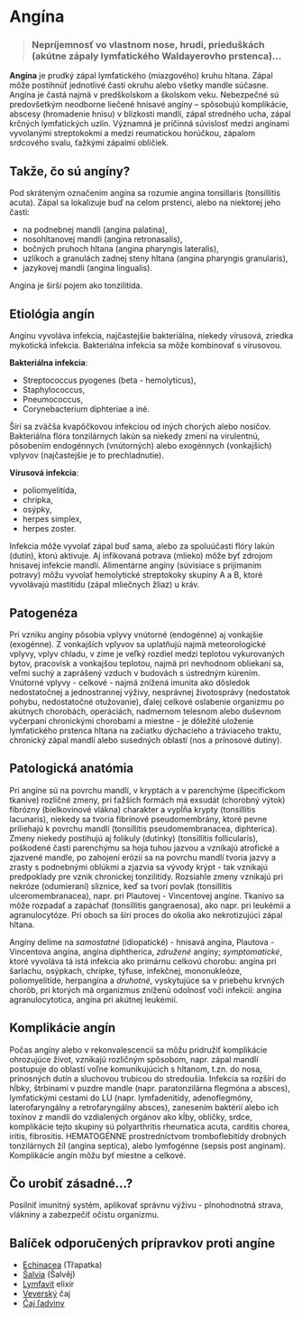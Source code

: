 Angína
======


> ### Nepríjemnosť vo vlastnom nose, hrudi, prieduškách (akútne zápaly lymfatického Waldayerovho prstenca)...
> 
> 

**Angína** je prudký zápal lymfatického (miazgového) kruhu hltana. Zápal môže
postihnúť jednotlivé časti okruhu alebo všetky mandle súčasne. Angína je častá
najmä v predškolskom a školskom veku. Nebezpečné sú predovšetkým neodborne
liečené hnisavé angíny – spôsobujú komplikácie, abscesy (hromadenie hnisu) v
blízkosti mandlí, zápal stredného ucha, zápal krčných lymfatických uzlín.
Významná je príčinná súvislosť medzi angínami vyvolanými streptokokmi a medzi
reumatickou horúčkou, zápalom srdcového svalu, ťažkými zápalmi obličiek.

Takže, čo sú angíny?
--------------------

Pod skráteným označením angína sa rozumie angina tonsillaris (tonsillitis
acuta). Zápal sa lokalizuje buď na celom prstenci, alebo na niektorej jeho
časti:

* na podnebnej mandli (angina palatina),
* nosohltanovej mandli (angina retronasalis),
* bočných pruhoch hltana (angina pharyngis lateralis),
* uzlíkoch a granulách zadnej steny hltana (angina pharyngis granularis),
* jazykovej mandli (angina lingualis).

Angína je širší pojem ako tonzilitída.

Etiológia angín
---------------

Angínu vyvoláva infekcia, najčastejšie bakteriálna, niekedy vírusová, zriedka
mykotická infekcia. Bakteriálna infekcia sa môže kombinovať s vírusovou.

**Bakteriálna infekcia**:

* Streptococcus pyogenes (beta - hemolyticus),
* Staphylococcus,
* Pneumococcus,
* Corynebacterium diphteriae a iné.

Šíri sa zväčša kvapôčkovou infekciou od iných chorých alebo nosičov. Bakteriálna
flóra tonzilárnych lakún sa niekedy zmení na virulentnú, pôsobením endogénnych
(vnútorných) alebo exogénnych (vonkajších) vplyvov (najčastejšie je to
prechladnutie).

**Vírusová infekcia**:

* poliomyelitída,
* chrípka,
* osýpky,
* herpes simplex,
* herpes zoster.

Infekcia môže vyvolať zápal buď sama, alebo za spoluúčasti flóry lakún (dutín),
ktorú aktivuje. Aj infikovaná potrava (mlieko) môže byť zdrojom hnisavej
infekcie mandlí. Alimentárne angíny (súvisiace s prijímaním potravy) môžu
vyvolať hemolytické streptokoky skupiny A a B, ktoré vyvolávajú mastitídu (zápal
mliečnych žliaz) u kráv.

Patogenéza
----------

Pri vzniku angíny pôsobia vplyvy vnútorné (endogénne) aj vonkajšie (exogénne). Z
vonkajších vplyvov sa uplatňujú najmä meteorologické vplyvy, vplyv chladu, v
zime je veľký rozdiel medzi teplotou vykurovaných bytov, pracovísk a vonkajšou
teplotou, najmä pri nevhodnom obliekaní sa, veľmi suchý a zaprášený vzduch v
budovách s ústredným kúrením. Vnútorné vplyvy - celkové - najmä znížená imunita
ako dôsledok nedostatočnej a jednostrannej výživy, nesprávnej životosprávy
(nedostatok pohybu, nedostatočné otužovanie), ďalej celkové oslabenie organizmu
po akútnych chorobách, operáciách, nadmernom telesnom alebo duševnom vyčerpaní
chronickými chorobami a miestne - je dôležité uloženie lymfatického prstenca
hltana na začiatku dýchacieho a tráviaceho traktu, chronický zápal mandlí alebo
susedných oblastí (nos a prínosové dutiny).

Patologická anatómia
--------------------

Pri angíne sú na povrchu mandlí, v kryptách a v parenchýme (špecifickom tkanive)
rozličné zmeny, pri ťažších formách má exsudát (chorobný výtok) fibrózny
(bielkovinové vlákna) charakter a vypĺňa krypty (tonsillitis lacunaris), niekedy
sa tvoria fibrínové pseudomembrány, ktoré pevne priliehajú k povrchu mandlí
(tonsillitis pseudomembranacea, diphterica). Zmeny niekedy postihujú aj folikuly
(dutinky) (tonsillitis follicularis), poškodené časti parenchýmu sa hoja tuhou
jazvou a vznikajú atrofické a zjazvené mandle, po zahojení erózií sa na povrchu
mandlí tvoria jazvy a zrasty s podnebnými oblúkmi a zjazvia sa vývody krýpt -
tak vznikajú predpoklady pre vznik chronickej tonzilitídy. Rozsiahle zmeny
vznikajú pri nekróze (odumieraní) sliznice, keď sa tvorí povlak (tonsillitis
ulceromembranacea), napr. pri Plautovej - Vincentovej angíne. Tkanivo sa môže
rozpadať a zapáchať (tonsillitis gangraenosa), ako napr. pri leukémii a
agranulocytóze. Pri oboch sa šíri proces do okolia ako nekrotizujúci zápal
hltana.

Angíny delíme na *samostatné* (idiopatické) - hnisavá angína, Plautova -
Vincentova angína, angína diphtherica, *združené* angíny; *symptomatické*, ktoré
vyvoláva tá istá infekcia ako primárnu celkovú chorobu: angína pri šarlachu,
osýpkach, chrípke, týfuse, infekčnej, mononukleóze, poliomyelitíde, herpangína a
*druhotné*, vyskytujúce sa v priebehu krvných chorôb, pri ktorých má organizmus
zníženú odolnosť voči infekcií: angína agranulocytotica, angína pri akútnej
leukémií.

Komplikácie angín
-----------------

Počas angíny alebo v rekonvalescencii sa môžu pridružiť komplikácie ohrozujúce
život, vznikajú rozličným spôsobom, napr. zápal mandlí postupuje do oblastí
voľne komunikujúcich s hltanom, t.zn. do nosa, prínosných dutín a sluchovou
trubicou do stredoušia. Infekcia sa rozšíri do hĺbky, štrbinami v puzdre mandle
(napr. paratonzilárna flegmóna a absces), lymfatickými cestami do LU (napr.
lymfadenitídy, adenoflegmóny, laterofaryngálny a retrofaryngálny absces),
zanesením baktérií alebo ich toxínov z mandlí do vzdialených orgánov ako kĺby,
obličky, srdce, komplikácie tejto skupiny sú polyarthritis rheumatica acuta,
carditis chorea, iritis, fibrositis. HEMATOGÉNNE prostredníctvom tromboflebitídy
drobných tonzilárnych žíl (angína septica), alebo lymfogénne (sepsis post
anginam). Komplikácie angín môžu byť miestne a celkové.

Čo urobiť zásadné…?
-------------------

Posilniť imunitný systém, aplikovať správnu výživu - plnohodnotná strava,
vlákniny a zabezpečiť očistu organizmu.

Balíček odporučených prípravkov proti angíne
--------------------------------------------

* [Echinacea](/sip/tinktury-jednobylinkove/echinacea) (Třapatka)
* [Šalvia](/sip/p/salvia/) (Šalvěj)
* [Lymfavit](/sip/elixiry/lymfavit-elixir) elixír
* [Veverský](/sip/caje/veversky) čaj
* [Čaj ľadviny](/sip/caje/ladviny)
